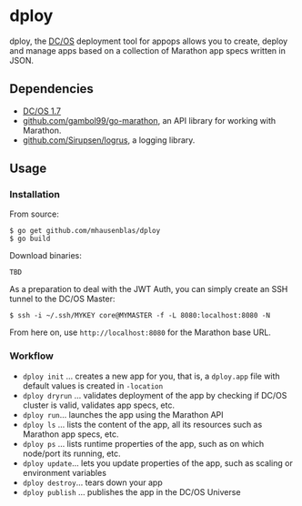 # dploy

dploy, the [DC/OS](https://dcos.io) deployment tool for appops allows you to create, deploy and manage apps based on a collection of Marathon app specs written in JSON.

## Dependencies

- [DC/OS 1.7](https://dcos.io/releases/1.7.0/)
- [github.com/gambol99/go-marathon](https://github.com/gambol99/go-marathon), an API library for working with Marathon.
- [github.com/Sirupsen/logrus](https://github.com/Sirupsen/logrus), a logging library.

## Usage

### Installation

From source:

    $ go get github.com/mhausenblas/dploy
    $ go build

Download binaries:

    TBD

As a preparation to deal with the JWT Auth, you can simply create an SSH tunnel to the DC/OS Master:

    $ ssh -i ~/.ssh/MYKEY core@MYMASTER -f -L 8080:localhost:8080 -N

From here on, use `http://localhost:8080` for the Marathon base URL.

### Workflow

- `dploy init` … creates a new app for you, that is, a `dploy.app` file with default values is created in `-location`
- `dploy dryrun` … validates deployment of the app by checking if DC/OS cluster is valid, validates app specs, etc.
- `dploy run`… launches the app using the Marathon API
- `dploy ls` … lists the content of the app, all its resources such as Marathon app specs, etc.
- `dploy ps` … lists runtime properties of the app, such as on which node/port its running, etc.
- `dploy update`… lets you update properties of the app, such as scaling or environment variables
- `dploy destroy`… tears down your app
- `dploy publish` … publishes the app in the DC/OS Universe
